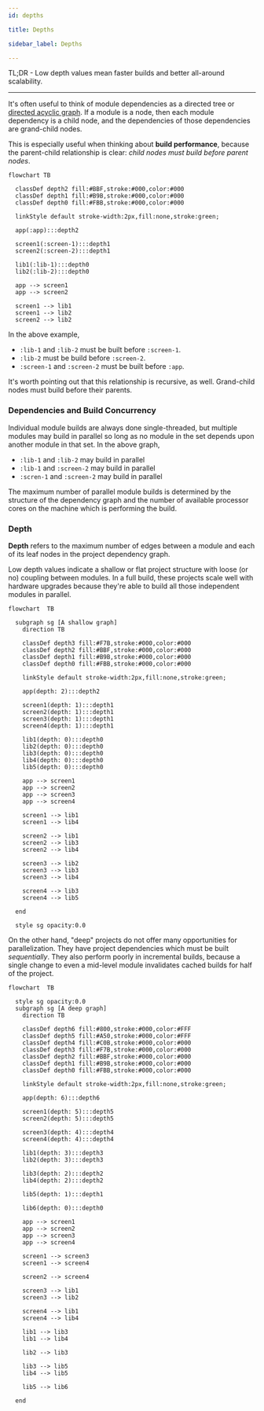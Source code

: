 ```yaml
---
id: depths

title: Depths

sidebar_label: Depths

---
```


TL;DR - Low depth values mean faster builds and better all-around scalability.

---

It's often useful to think of module dependencies as a directed tree
or [directed acyclic graph](https://en.wikipedia.org/wiki/Directed_acyclic_graph). If a module is a
node, then each module dependency is a child node, and the dependencies of those dependencies are
grand-child nodes.

This is especially useful when thinking about **build performance**, because the parent-child
relationship is clear: _child nodes must build before parent nodes_.

```mermaid
flowchart TB

  classDef depth2 fill:#BBF,stroke:#000,color:#000
  classDef depth1 fill:#B9B,stroke:#000,color:#000
  classDef depth0 fill:#FBB,stroke:#000,color:#000

  linkStyle default stroke-width:2px,fill:none,stroke:green;

  app(:app):::depth2

  screen1(:screen-1):::depth1
  screen2(:screen-2):::depth1

  lib1(:lib-1):::depth0
  lib2(:lib-2):::depth0

  app --> screen1
  app --> screen2

  screen1 --> lib1
  screen1 --> lib2
  screen2 --> lib2
```

In the above example,

- `:lib-1` and `:lib-2` must be built before `:screen-1`.
- `:lib-2` must be build before `:screen-2`.
- `:screen-1` and `:screen-2` must be built before `:app`.

It's worth pointing out that this relationship is recursive, as well. Grand-child nodes must build
before their parents.

### Dependencies and Build Concurrency

Individual module builds are always done single-threaded, but multiple modules may build in parallel
so long as no module in the set depends upon another module in that set. In the above graph,

- `:lib-1` and `:lib-2` may build in parallel
- `:lib-1` and `:screen-2` may build in parallel
- `:scren-1` and `:screen-2` may build in parallel

The maximum number of parallel module builds is determined by the structure of the dependency graph
and the number of available processor cores on the machine which is performing the build.

### Depth

**Depth** refers to the maximum number of edges between a module and each of its leaf nodes in the
project dependency graph.

Low depth values indicate a shallow or flat project structure with loose (or no) coupling between
modules. In a full build, these projects scale well with hardware upgrades because they're able to
build all those independent modules in parallel.

```mermaid
flowchart  TB

  subgraph sg [A shallow graph]
    direction TB

    classDef depth3 fill:#F7B,stroke:#000,color:#000
    classDef depth2 fill:#BBF,stroke:#000,color:#000
    classDef depth1 fill:#B9B,stroke:#000,color:#000
    classDef depth0 fill:#FBB,stroke:#000,color:#000

    linkStyle default stroke-width:2px,fill:none,stroke:green;

    app(depth: 2):::depth2

    screen1(depth: 1):::depth1
    screen2(depth: 1):::depth1
    screen3(depth: 1):::depth1
    screen4(depth: 1):::depth1

    lib1(depth: 0):::depth0
    lib2(depth: 0):::depth0
    lib3(depth: 0):::depth0
    lib4(depth: 0):::depth0
    lib5(depth: 0):::depth0

    app --> screen1
    app --> screen2
    app --> screen3
    app --> screen4

    screen1 --> lib1
    screen1 --> lib4

    screen2 --> lib1
    screen2 --> lib3
    screen2 --> lib4

    screen3 --> lib2
    screen3 --> lib3
    screen3 --> lib4

    screen4 --> lib3
    screen4 --> lib5

  end

  style sg opacity:0.0

```

On the other hand, "deep" projects do not offer many opportunities for parallelization. They have
project dependencies which must be built *sequentially*. They also perform poorly in incremental
builds, because a single change to even a mid-level module invalidates cached builds for half of the
project.

```mermaid
flowchart  TB

  style sg opacity:0.0
  subgraph sg [A deep graph]
    direction TB

    classDef depth6 fill:#800,stroke:#000,color:#FFF
    classDef depth5 fill:#A50,stroke:#000,color:#FFF
    classDef depth4 fill:#C0B,stroke:#000,color:#000
    classDef depth3 fill:#F7B,stroke:#000,color:#000
    classDef depth2 fill:#BBF,stroke:#000,color:#000
    classDef depth1 fill:#B9B,stroke:#000,color:#000
    classDef depth0 fill:#FBB,stroke:#000,color:#000

    linkStyle default stroke-width:2px,fill:none,stroke:green;

    app(depth: 6):::depth6

    screen1(depth: 5):::depth5
    screen2(depth: 5):::depth5

    screen3(depth: 4):::depth4
    screen4(depth: 4):::depth4

    lib1(depth: 3):::depth3
    lib2(depth: 3):::depth3

    lib3(depth: 2):::depth2
    lib4(depth: 2):::depth2

    lib5(depth: 1):::depth1

    lib6(depth: 0):::depth0

    app --> screen1
    app --> screen2
    app --> screen3
    app --> screen4

    screen1 --> screen3
    screen1 --> screen4

    screen2 --> screen4

    screen3 --> lib1
    screen3 --> lib2

    screen4 --> lib1
    screen4 --> lib4

    lib1 --> lib3
    lib1 --> lib4

    lib2 --> lib3

    lib3 --> lib5
    lib4 --> lib5

    lib5 --> lib6

  end

```
